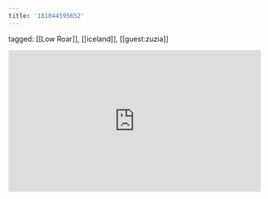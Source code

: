 ```yaml
---
title: '181044595652'
---
```

tagged: [[Low Roar]], [[iceland]], [[guest:zuzia]]
<iframe allow="accelerometer; autoplay; clipboard-write; encrypted-media; gyroscope; picture-in-picture" allowfullscreen="" frameborder="0" height="281" id="youtube_iframe" src="https://www.youtube.com/embed/KnrGMHhnqrw?feature=oembed&amp;enablejsapi=1&amp;origin=https://safe.txmblr.com&amp;wmode=opaque" width="500"></iframe>